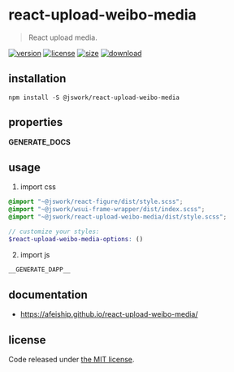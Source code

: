 # react-upload-weibo-media
> React upload media.

[![version][version-image]][version-url]
[![license][license-image]][license-url]
[![size][size-image]][size-url]
[![download][download-image]][download-url]

## installation
```shell
npm install -S @jswork/react-upload-weibo-media
```

## properties
__GENERATE_DOCS__

## usage
1. import css
  ```scss
  @import "~@jswork/react-figure/dist/style.scss";
  @import "~@jswork/wsui-frame-wrapper/dist/index.scss";
  @import "~@jswork/react-upload-weibo-media/dist/style.scss";

  // customize your styles:
  $react-upload-weibo-media-options: ()
  ```
2. import js
  ```js
__GENERATE_DAPP__
  ```

## documentation
- https://afeiship.github.io/react-upload-weibo-media/


## license
Code released under [the MIT license](https://github.com/afeiship/react-upload-weibo-media/blob/master/LICENSE.txt).

[version-image]: https://img.shields.io/npm/v/@jswork/react-upload-weibo-media
[version-url]: https://npmjs.org/package/@jswork/react-upload-weibo-media

[license-image]: https://img.shields.io/npm/l/@jswork/react-upload-weibo-media
[license-url]: https://github.com/afeiship/react-upload-weibo-media/blob/master/LICENSE.txt

[size-image]: https://img.shields.io/bundlephobia/minzip/@jswork/react-upload-weibo-media
[size-url]: https://github.com/afeiship/react-upload-weibo-media/blob/master/dist/react-upload-weibo-media.min.js

[download-image]: https://img.shields.io/npm/dm/@jswork/react-upload-weibo-media
[download-url]: https://www.npmjs.com/package/@jswork/react-upload-weibo-media
